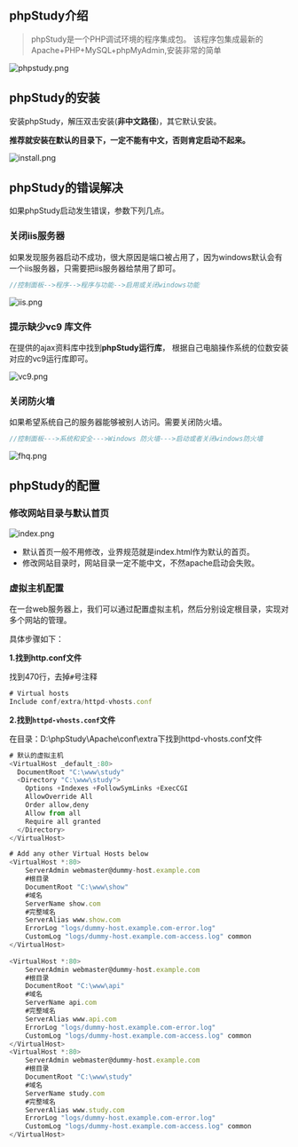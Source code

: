 
## phpStudy介绍

> phpStudy是一个PHP调试环境的程序集成包。
> 该程序包集成最新的Apache+PHP+MySQL+phpMyAdmin,安装非常的简单

<img :src="$withBase('/assets/server/phpstudy.png')" alt="phpstudy.png">



## phpStudy的安装

安装phpStudy，解压双击安装(**非中文路径**)，其它默认安装。

**推荐就安装在默认的目录下，一定不能有中文，否则肯定启动不起来。**

<img :src="$withBase('/assets/server/install.png')" alt="install.png">



## phpStudy的错误解决

如果phpStudy启动发生错误，参数下列几点。

### 关闭iis服务器

如果发现服务器启动不成功，很大原因是端口被占用了，因为windows默认会有一个iis服务器，只需要把iis服务器给禁用了即可。

```javascript
//控制面板-->程序-->程序与功能-->启用或关闭windows功能
```

<img :src="$withBase('/assets/server/iis.png')" alt="iis.png">



### 提示缺少vc9 库文件

在提供的ajax资料库中找到**phpStudy运行库**， 根据自己电脑操作系统的位数安装对应的vc9运行库即可。

<img :src="$withBase('/assets/server/vc9.png')" alt="vc9.png">



### 关闭防火墙

如果希望系统自己的服务器能够被别人访问。需要关闭防火墙。

```javascript
//控制面板--->系统和安全--->Windows 防火墙--->启动或者关闭windows防火墙
```
<img :src="$withBase('/assets/server/fhq.png')" alt="fhq.png">


## phpStudy的配置

### 修改网站目录与默认首页

<img :src="$withBase('/assets/server/index.png')" alt="index.png">

+ 默认首页一般不用修改，业界规范就是index.html作为默认的首页。
+ 修改网站目录时，网站目录一定不能中文，不然apache启动会失败。



### 虚拟主机配置

在一台web服务器上，我们可以通过配置虚拟主机，然后分别设定根目录，实现对多个网站的管理。

具体步骤如下：



**1.找到http.conf文件**

找到470行，去掉`#`号注释

```javascript
# Virtual hosts
Include conf/extra/httpd-vhosts.conf
```



**2.找到`httpd-vhosts.conf`文件**

在目录：D:\phpStudy\Apache\conf\extra下找到httpd-vhosts.conf文件

```javascript
# 默认的虚拟主机
<VirtualHost _default_:80>
  DocumentRoot "C:\www\study"
  <Directory "C:\www\study">
    Options +Indexes +FollowSymLinks +ExecCGI
    AllowOverride All
    Order allow,deny
    Allow from all
    Require all granted
  </Directory>
</VirtualHost>

# Add any other Virtual Hosts below
<VirtualHost *:80>
    ServerAdmin webmaster@dummy-host.example.com
    #根目录
    DocumentRoot "C:\www\show"
    #域名
    ServerName show.com
    #完整域名
    ServerAlias www.show.com
    ErrorLog "logs/dummy-host.example.com-error.log"
    CustomLog "logs/dummy-host.example.com-access.log" common
</VirtualHost>
    
<VirtualHost *:80>
    ServerAdmin webmaster@dummy-host.example.com
    #根目录
    DocumentRoot "C:\www\api"
    #域名
    ServerName api.com
    #完整域名
    ServerAlias www.api.com
    ErrorLog "logs/dummy-host.example.com-error.log"
    CustomLog "logs/dummy-host.example.com-access.log" common
</VirtualHost>
<VirtualHost *:80>
    ServerAdmin webmaster@dummy-host.example.com
    #根目录
    DocumentRoot "C:\www\study"
    #域名
    ServerName study.com
    #完整域名
    ServerAlias www.study.com
    ErrorLog "logs/dummy-host.example.com-error.log"
    CustomLog "logs/dummy-host.example.com-access.log" common
</VirtualHost>


```
